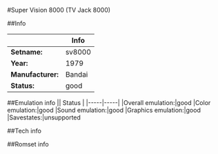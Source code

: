#Super Vision 8000 (TV Jack 8000)

##Info

||Info|
|-----|-----|
|**Setname:**|sv8000
|**Year:**|1979
|**Manufacturer:**|Bandai
|**Status:**|good

##Emulation info
|| Status |
|-----|-----|
|Overall emulation:|good
|Color emulation:|good
|Sound emulation:|good
|Graphics emulation:|good
|Savestates:|unsupported

##Tech info

##Romset info

<!--- START OF EDITED COMMENT DO NOT TOUCH TEXT ABOVE-->
